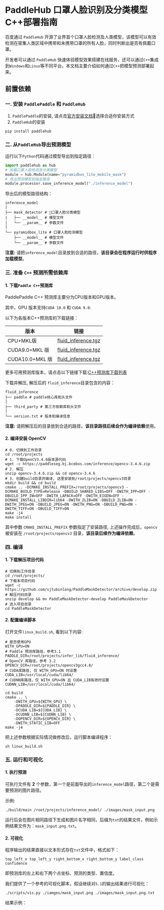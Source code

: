 # PaddleHub 口罩人脸识别及分类模型C++部署指南

百度通过 `PaddleHub` 开源了业界首个口罩人脸检测及人类模型，该模型可以有效检测在密集人类区域中携带和未携带口罩的所有人脸，同时判断出是否有佩戴口罩。

开发者可以通过 `PaddleHub` 快速体验模型效果搭建在线服务，还可以通过`C++`集成到`Windows`和`Linux`等不同平台。本文档主要介绍如何通过`C++`把模型预测部署起来。


## 前置依赖

### 一. 安装 `PaddlePaddle` 和 `PaddleHub`
1. `PaddlePaddle`的安装, 请点击[官方安装文档](https://paddlepaddle.org.cn/install/quick)选择合适你安装方式
2. `PaddleHub`的安装
```shell
pip install paddlehub
```

### 二. 从`PaddleHub`导出预测模型
运行以下`Python`代码通过模型导出到指定路径：

```python
import paddlehub as hub
# 加载口罩人脸检测及分类模型
module = hub.Module(name="pyramidbox_lite_mobile_mask")
# 导出预测模型到指定路径
module.processor.save_inference_model("./inference_model")
```

导出后的模型路径结构：
```
inference_model
|
├── mask_detector # 口罩人脸分类模型
|   ├── __model__ # 模型文件
│   └── __param__ # 参数文件
|
└── pyramidbox_lite # 口罩人脸检测模型
    ├── __model__ # 模型文件
    └── __param__ # 参数文件

```

**注意:** 请把`inference_model`目录放到合适的路径，**该目录会在程序运行时供程序加载模型**。


### 三. 准备 `C++` 预测所需依赖库
#### 1. 下载`Paddle C++`预测库
PaddlePaddle C++ 预测库主要分为CPU版本和GPU版本。

其中，GPU 版本支持`CUDA 10.0` 和 `CUDA 9.0`:

以下为各版本C++预测库的下载链接：


|  版本   | 链接  |
|  ----  | ----  |
| CPU+MKL版  | [fluid_inference.tgz](https://paddle-inference-lib.bj.bcebos.com/1.6.3-cpu-avx-mkl/fluid_inference.tgz) |
| CUDA9.0+MKL 版  | [fluid_inference.tgz](https://paddle-inference-lib.bj.bcebos.com/1.6.3-gpu-cuda9-cudnn7-avx-mkl/fluid_inference.tgz) |
| CUDA10.0+MKL 版 | [fluid_inference.tgz](https://paddle-inference-lib.bj.bcebos.com/1.6.3-gpu-cuda10-cudnn7-avx-mkl/fluid_inference.tgz) |

更多可用预测库版本，请点击以下链接下载:[C++预测库下载列表](https://paddlepaddle.org.cn/documentation/docs/zh/advanced_usage/deploy/inference/build_and_install_lib_cn.html)


下载并解压, 解压后的 `fluid_inference`目录包含的内容：
```
fluid_inference
├── paddle # paddle核心库和头文件
|
├── third_party # 第三方依赖库和头文件
|
└── version.txt # 版本和编译信息
```

**注意:** 请把解压后的目录放到合适的路径，**该目录路径后续会作为编译依赖**使用。

#### 2. 编译安装 OpenCV

```shell
# 0. 切换到工作目录
cd /root/projects
# 1. 下载OpenCV3.4.6版本源代码
wget -c https://paddleseg.bj.bcebos.com/inference/opencv-3.4.6.zip
# 2. 解压
unzip opencv-3.4.6.zip && cd opencv-3.4.6
# 3. 创建build目录并编译, 这里安装到/root/projects/opencv3目录
mkdir build && cd build
cmake .. -DCMAKE_INSTALL_PREFIX=/root/projects/opencv3 -DCMAKE_BUILD_TYPE=Release -DBUILD_SHARED_LIBS=OFF -DWITH_IPP=OFF -DBUILD_IPP_IW=OFF -DWITH_LAPACK=OFF -DWITH_EIGEN=OFF -DCMAKE_INSTALL_LIBDIR=lib64 -DWITH_ZLIB=ON -DBUILD_ZLIB=ON -DWITH_JPEG=ON -DBUILD_JPEG=ON -DWITH_PNG=ON -DBUILD_PNG=ON -DWITH_TIFF=ON -DBUILD_TIFF=ON
make -j4
make install
```

其中参数 `CMAKE_INSTALL_PREFIX` 参数指定了安装路径, 上述操作完成后，`opencv` 被安装在 `/root/projects/opencv3` 目录，**该目录后续作为编译依赖**。

### 四. 编译
#### 1. 下载解压项目代码
```
# 切换到工作目录
cd /root/projects/
# 下载本项目代码
wget -c https://github.com/sjtubinlong/PaddleMaskDetector/archive/develop.zip
# 解压代码目录
unzip develop && mv PaddleMaskDetector-develop PaddleMaskDetector
# 进入项目目录
cd PaddleMaskDetector
```
#### 2. 配置编译脚本
打开文件`linux_build.sh`, 看到以下内容:
```shell
# 是否使用GPU
WITH_GPU=ON
# Paddle 预测库路径，参考3.1
PADDLE_DIR=/root/projects/infer_lib/fluid_inference/
# OpenCV 库路径，参考 3.2
OPENCV_DIR=/root/projects/opencv3gcc4.8/
# CUDA库路径, 仅 WITH_GPU=ON 时设置
CUDA_LIB=/usr/local/cuda/lib64/
# CUDNN库路径，仅 WITH_GPU=ON 且 CUDA_LIB有效时设置
CUDNN_LIB=/usr/local/cuda/lib64/

cd build
cmake .. \
    -DWITH_GPU=${WITH_GPU} \
    -DPADDLE_DIR=${PADDLE_DIR} \
    -DCUDA_LIB=${CUDA_LIB} \
    -DCUDNN_LIB=${CUDNN_LIB} \
    -DOPENCV_DIR=${OPENCV_DIR} \
    -DWITH_STATIC_LIB=OFF
make -j4
```

把上述参数根据实际情况做修改后，运行脚本编译程序：
```shell
sh linux_build.sh
```

### 五. 运行和可视化

#### 1. 执行预测

可执行文件有 **2** 个参数，第一个是前面导出的`inference_model`路径，第二个是需要预测的图片路径。

示例:
```shell
./build/main /root/projects/inference_model/ ./images/mask_input.png
```

运行后会在图片相同路径下生成和图片名字相同，后缀为`txt`的结果文件，例如示例结果文件为：`mask_input.png.txt`。


#### 2. 可视化
程序输出的结果直接以文本形式存在`txt`文件中，格式如下：
```
top_left_x top_left_y right_bottom_x right_bottom_y label_class confidence
```
即预测库的左上和右下两个点坐标、预测的类型、置信度。


我们提供了一个参考的可视化脚本，假设继续对`5.1`的输出结果进行可视化：

```shell
./scripts/vis.py ./iamges/mask_input.png ./images/mask_input.png.txt
```

结果示例：
